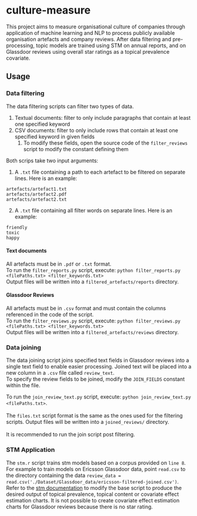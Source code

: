 # culture-measure
This project aims to measure organisational culture of companies through
application of machine learning and NLP to process publicly available
organisation artefacts and company reviews. After data filtering and pre-processing,
topic models are trained using STM on annual reports, and on Glassdoor reviews using
overall star ratings as a topical prevalence covariate.

## Usage

### Data filtering
The data filtering scripts can filter two types of data.
1. Textual documents: filter to only include paragraphs that contain at least one specified keyword
2. CSV documents: filter to only include rows that contain at least one specified keyword in given fields
   1. To modify these fields, open the source code of the `filter_reviews` script to modify the constant defining them

Both scrips take two input arguments:
1. A `.txt` file containing a path to each artefact to be filtered on separate lines. Here is an example:
```
artefacts/artefact1.txt
artefacts/artefact2.pdf
artefacts/artefact2.txt
```
2. A `.txt` file containing all filter words on separate lines. Here is an example:
```
friendly
toxic
happy
```

#### Text documents
All artefacts must be in `.pdf` or `.txt` format.  
To run the `filter_reports.py` script, execute: `python filter_reports.py <filePaths.txt> <filter_keywords.txt>`  
Output files will be written into a `filtered_artefacts/reports` directory.

#### Glassdoor Reviews
All artefacts must be in `.csv` format and must contain the columns referenced in the code of the script.  
To run the `filter_reviews.py` script, execute: `python filter_reviews.py <filePaths.txt> <filter_keywords.txt>`  
Output files will be written into a `filtered_artefacts/reviews` directory.

### Data joining
The data joining script joins specified text fields in Glassdoor reviews into a single text field to enable
easier processing. Joined text will be placed into a new column in a `.csv` file called `review_text`.  
To specify the review fields to be joined, modify the `JOIN_FIELDS` constant within the file.  

To run the `join_review_text.py` script, execute: `python join_review_text.py <filePaths.txt>`.
<br>  
The `files.txt` script format is the same as the ones used for the filtering scripts.
Output files will be written into a `joined_reviews/` directory.
<br>  
It is recommended to run the join script post filtering.  



### STM Application
The `stm.r` script trains stm models based on a corpus provided on `line 8`. For example to train models on
Ericsson Glassdoor data, point `read.csv` to the directory containing the data 
`review_data = read.csv('./Dataset/Glassdoor_data/ericsson-filtered-joined.csv')`.
Refer to the [stm documentation](https://cran.r-project.org/web/packages/stm/vignettes/stmVignette.pdf) to modify the
base script to produce
the desired output of topical prevalence, topical content or covariate effect estimation charts. It is not
possible to create covariate effect estimation charts for Glassdoor reviews because there is no star rating.
